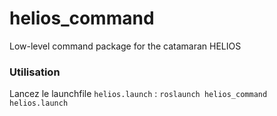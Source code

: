 # helios_command
Low-level command package for the catamaran HELIOS

### Utilisation
Lancez le launchfile `helios.launch` : 
`roslaunch helios_command helios.launch`
